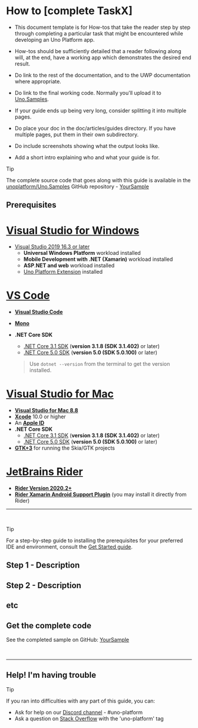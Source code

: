 # How to [complete TaskX]

<!-- For available Markdown syntax, check out https://guides.github.com/features/mastering-markdown/ -->

 * This document template is for How-tos that take the reader step by step through completing a particular task that might be encountered while developing an Uno Platform app.
 * How-tos should be sufficiently detailed that a reader following along will, at the end, have a working app which demonstrates the desired end result.
 * Do link to the rest of the documentation, and to the UWP documentation where appropriate.
 * Do link to the final working code. Normally you'll upload it to [Uno.Samples](https://github.com/unoplatform/Uno.Samples).
 * If your guide ends up being very long, consider splitting it into multiple pages.
 * Do place your doc in the doc/articles/guides directory. If you have multiple pages, put them in their own subdirectory.
 * Do include screenshots showing what the output looks like.

 * Add a short intro explaining who and what your guide is for.

 > [!TIP]
> The complete source code that goes along with this guide is available in the [unoplatform/Uno.Samples](https://github.com/unoplatform/Uno.Samples) GitHub repository - [YourSample](https://github.com/unoplatform/Uno.Samples/tree/master/UI/YourSample)

## Prerequisites

# [Visual Studio for Windows](#tab/tabid-vswin)

* [Visual Studio 2019 16.3 or later](http://www.visualstudio.com/downloads/)
  * **Universal Windows Platform** workload installed
  * **Mobile Development with .NET (Xamarin)** workload installed
  * **ASP**.**NET and web** workload installed
  * [Uno Platform Extension](https://marketplace.visualstudio.com/items?itemName=nventivecorp.uno-platform-addin) installed

# [VS Code](#tab/tabid-vscode)

* [**Visual Studio Code**](https://code.visualstudio.com/)

* [**Mono**](https://www.mono-project.com/download/stable/)

* **.NET Core SDK**
    * [.NET Core 3.1 SDK](https://dotnet.microsoft.com/download/dotnet-core/3.1) (**version 3.1.8 (SDK 3.1.402)** or later)
    * [.NET Core 5.0 SDK](https://dotnet.microsoft.com/download/dotnet-core/5.0) (**version 5.0 (SDK 5.0.100)** or later)

    > Use `dotnet --version` from the terminal to get the version installed.

# [Visual Studio for Mac](#tab/tabid-vsmac)

* [**Visual Studio for Mac 8.8**](https://visualstudio.microsoft.com/vs/mac/)
* [**Xcode**](https://apps.apple.com/us/app/xcode/id497799835?mt=12) 10.0 or higher
* An [**Apple ID**](https://support.apple.com/en-us/HT204316)
* **.NET Core SDK**
    * [.NET Core 3.1 SDK](https://dotnet.microsoft.com/download/dotnet-core/3.1) (**version 3.1.8 (SDK 3.1.402)** or later)
    * [.NET Core 5.0 SDK](https://dotnet.microsoft.com/download/dotnet-core/5.0) (**version 5.0 (SDK 5.0.100)** or later)
* [**GTK+3**](https://formulae.brew.sh/formula/gtk+3) for running the Skia/GTK projects

# [JetBrains Rider](#tab/tabid-rider)

* [**Rider Version 2020.2+**](https://www.jetbrains.com/rider/download/)
* [**Rider Xamarin Android Support Plugin**](https://plugins.jetbrains.com/plugin/12056-rider-xamarin-android-support/) (you may install it directly from Rider)

***

<br>

> [!Tip]
> For a step-by-step guide to installing the prerequisites for your preferred IDE and environment, consult the [Get Started guide](../get-started.md).


## Step 1 - Description

## Step 2 - Description

## etc

## Get the complete code

See the completed sample on GitHub: [YourSample](https://github.com/unoplatform/Uno.Samples/tree/master/UI/YourSample)

<br>

***

## Help! I'm having trouble

> [!TIP]
> If you ran into difficulties with any part of this guide, you can:
> 
> * Ask for help on our [Discord channel](https://www.platform.uno/discord) - #uno-platform
> * Ask a question on [Stack Overflow](https://stackoverflow.com/questions/tagged/uno-platform) with the 'uno-platform' tag
